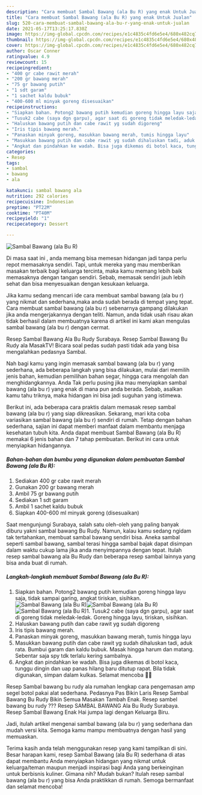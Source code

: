 ```yaml
---
description: "Cara membuat Sambal Bawang (ala Bu R) yang enak Untuk Jualan"
title: "Cara membuat Sambal Bawang (ala Bu R) yang enak Untuk Jualan"
slug: 520-cara-membuat-sambal-bawang-ala-bu-r-yang-enak-untuk-jualan
date: 2021-05-17T13:25:17.830Z
image: https://img-global.cpcdn.com/recipes/e1c4835c4fd6e5e4/680x482cq70/sambal-bawang-ala-bu-r-foto-resep-utama.jpg
thumbnail: https://img-global.cpcdn.com/recipes/e1c4835c4fd6e5e4/680x482cq70/sambal-bawang-ala-bu-r-foto-resep-utama.jpg
cover: https://img-global.cpcdn.com/recipes/e1c4835c4fd6e5e4/680x482cq70/sambal-bawang-ala-bu-r-foto-resep-utama.jpg
author: Oscar Conner
ratingvalue: 4.9
reviewcount: 15
recipeingredient:
- "400 gr cabe rawit merah"
- "200 gr bawang merah"
- "75 gr bawang putih"
- "1 sdt garam"
- "1 sachet kaldu bubuk"
- "400-600 ml minyak goreng disesuaikan"
recipeinstructions:
- "Siapkan bahan. Potong2 bawang putih kemudian goreng hingga layu saja, tidak sampai garing, angkat tiriskan, sisihkan."
- "Tusuk2 cabe (saya dgn garpu), agar saat di goreng tidak meledak-ledak. Goreng hingga layu, tiriskan, sisihkan."
- "Haluskan bawang putih dan cabe rawit yg sudah digoreng"
- "Iris tipis bawang merah."
- "Panaskan minyak goreng, masukkan bawang merah, tumis hingga layu"
- "Masukkan bawang putih dan cabe rawit yg sudah dihaluskan tadi, aduk rata. Bumbui garam dan kaldu bubuk. Masak hingga harum dan matang. Sebentar saja spy tdk terlalu kering sambalnya."
- "Angkat dan pindahkan ke wadah. Bisa juga dikemas di botol kaca, tunggu dingin dan uap panas hilang baru ditutup rapat. Bila tidak digunakan, simpan dalam kulkas. Selamat mencoba 🙏😉"
categories:
- Resep
tags:
- sambal
- bawang
- ala

katakunci: sambal bawang ala 
nutrition: 292 calories
recipecuisine: Indonesian
preptime: "PT22M"
cooktime: "PT40M"
recipeyield: "1"
recipecategory: Dessert

---
```



![Sambal Bawang (ala Bu R)](https://img-global.cpcdn.com/recipes/e1c4835c4fd6e5e4/680x482cq70/sambal-bawang-ala-bu-r-foto-resep-utama.jpg)

Di masa  saat ini , anda memang bisa memesan hidangan jadi tanpa perlu repot memasaknya sendiri. Tapi, untuk mereka yang mau memberikan masakan terbaik bagi keluarga tercinta, maka kamu memang lebih baik memasaknya dengan tangan sendiri. Sebab, memasak sendiri jauh lebih sehat dan bisa menyesuaikan dengan kesukaan keluarga.

Jika kamu sedang mencari ide cara membuat sambal bawang (ala bu r) yang nikmat dan sederhana,maka anda sudah berada di tempat yang tepat. Cara membuat sambal bawang (ala bu r)  sebenarnya gampang dilakukan jika anda mengerjakannya dengan teliti. Namun, anda tidak usah risau akan tidak berhasil dalam membuatnya 
karena di artikel ini kami akan mengulas sambal bawang (ala bu r) dengan cermat.  

Resep Sambal Bawang Ala Bu Rudy Surabaya. Resep Sambal Bawang Bu Rudy ala MasakTV! Bicara soal pedas sudah pasti tidak ada yang bisa mengalahkan pedasnya Sambal.

Nah bagi kamu yang ingin memasak sambal bawang (ala bu r) yang sederhana, ada beberapa langkah yang bisa dilakukan, mulai dari memilih jenis bahan, kemudian pemilihan bahan segar, hingga cara mengolah dan menghidangkannya. Anda Tak perlu pusing jika mau menyiapkan sambal bawang (ala bu r) yang enak di mana pun anda berada. Sebab, asalkan kamu  tahu triknya, maka hidangan ini bisa jadi suguhan yang istimewa.

Berikut ini, ada beberapa cara praktis  dalam memasak resep sambal bawang (ala bu r) yang siap dikreasikan. Sekarang, mari kita coba variasikan sambal bawang (ala bu r) sendiri di rumah. Tetap dengan bahan sederhana, sajian ini dapat memberi manfaat dalam membantu menjaga kesehatan tubuh kita. Anda dapat membuat Sambal Bawang (ala Bu R) memakai 6 jenis bahan dan 7 tahap pembuatan. Berikut ini cara untuk menyiapkan hidangannya.

<!--inarticleads1-->

##### Bahan-bahan dan bumbu yang digunakan dalam pembuatan Sambal Bawang (ala Bu R):

1. Sediakan 400 gr cabe rawit merah
1. Gunakan 200 gr bawang merah
1. Ambil 75 gr bawang putih
1. Sediakan 1 sdt garam
1. Ambil 1 sachet kaldu bubuk
1. Siapkan 400-600 ml minyak goreng (disesuaikan)


Saat mengunjungi Surabaya, salah satu oleh-oleh yang paling banyak diburu yakni sambal bawang Bu Rudy. Namun, kalau kamu sedang ngidam tak tertahankan, membuat sambal bawang sendiri bisa. Aneka sambal seperti sambal bawang, sambal terasi hingga sambal bajak dapat disimpan dalam waktu cukup lama jika anda menyimpannya dengan tepat. Itulah resep sambal bawang ala Bu Rudy dan beberapa resep sambal lainnya yang bisa anda buat di rumah. 

<!--inarticleads2-->

##### Langkah-langkah membuat Sambal Bawang (ala Bu R):

1. Siapkan bahan. Potong2 bawang putih kemudian goreng hingga layu saja, tidak sampai garing, angkat tiriskan, sisihkan.
<img src="https://img-global.cpcdn.com/steps/22b3de1f032599b7/160x128cq70/sambal-bawang-ala-bu-r-langkah-memasak-1-foto.jpg" alt="Sambal Bawang (ala Bu R)"><img src="https://img-global.cpcdn.com/steps/fa50c89490f83258/160x128cq70/sambal-bawang-ala-bu-r-langkah-memasak-1-foto.jpg" alt="Sambal Bawang (ala Bu R)"><img src="https://img-global.cpcdn.com/steps/c74df43b29406032/160x128cq70/sambal-bawang-ala-bu-r-langkah-memasak-1-foto.jpg" alt="Sambal Bawang (ala Bu R)">1. Tusuk2 cabe (saya dgn garpu), agar saat di goreng tidak meledak-ledak. Goreng hingga layu, tiriskan, sisihkan.
1. Haluskan bawang putih dan cabe rawit yg sudah digoreng
1. Iris tipis bawang merah.
1. Panaskan minyak goreng, masukkan bawang merah, tumis hingga layu
1. Masukkan bawang putih dan cabe rawit yg sudah dihaluskan tadi, aduk rata. Bumbui garam dan kaldu bubuk. Masak hingga harum dan matang. Sebentar saja spy tdk terlalu kering sambalnya.
1. Angkat dan pindahkan ke wadah. Bisa juga dikemas di botol kaca, tunggu dingin dan uap panas hilang baru ditutup rapat. Bila tidak digunakan, simpan dalam kulkas. Selamat mencoba 🙏😉


Resep Sambal bawang bu rudy ala rumahan lengkap cara pengemasan amp segel botol pakai alat sederhana. Pedasnya Pas Bikin Laris Resep Sambal Bawang Bu Rudy Bikin Semua Masakan Tambah Enak. Resep sambel bawang bu rudy ??? Resep SAMBAL BAWANG Ala Bu Rudy Surabaya. Resep Sambal Bawang Enak Hai jumpa lagi dengan Keluarga Biru. 

Jadi, itulah artikel mengenai  sambal bawang (ala bu r)  yang sederhana dan mudah versi kita. Semoga kamu mampu membuatnya dengan hasil yang memuaskan. 

Terima kasih anda telah menggunakan resep yang kami tampilkan di sini. Besar harapan kami, resep  Sambal Bawang (ala Bu R) sederhana di atas dapat membantu Anda menyiapkan hidangan yang nikmat untuk keluarga/teman maupun menjadi inspirasi bagi Anda yang berkeinginan untuk berbisnis kuliner. Gimana nih? Mudah bukan? Itulah resep sambal bawang (ala bu r) yang bisa Anda praktikkan di rumah. Semoga bermanfaat dan selamat mencoba!

